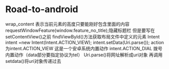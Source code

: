 # Road-to-android
wrap_content 表示当前元素的高度只要能刚好包含里面的内容
requestWindowFeature(window.feature_no_title);隐藏标题栏 但是要写在setContentView()之前
findViewById()方法获取布局文件中定义的元素
Intent intent =new Intent(Intent.ACTION_VIEW);
intent.setData(Uri.parse());
  action为intent.ACTION_VIEW 这是一个安卓系统内置动作
          intent.ACTION_DIAL 拨号内置动作（data部分要指定协议为tel）
  Uri.parse()将网址解析成uri对象 再调用setdata()将uri对象传递过去
  
